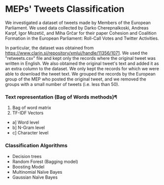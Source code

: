# MEPs' Tweets Classification
We investigated a dataset of tweets made by Members of the European Parliament. We used data collected by Darko Cherepnalkoski, Andreas Karpf, Igor Mozetič, and Miha Grčar for their paper Cohesion and Coalition Formation in the European Parliament: Roll-Call Votes and Twitter Activities.

In particular, the dataset was obtained from https://www.clarin.si/repository/xmlui/handle/11356/1071. We used the "retweets.csv" file and kept only the records where the original tweet was written in English. We also obtained the original tweet's text and added it as an extra column to the dataset. We only kept the records for which we were able to download the tweet text. We grouped the records by the European group of the MEP who posted the original tweet, and we removed the groups with a small number of tweets (i.e. less than 50).


### Text representation (Bag of Words methods)¶
1) Bag of word matrix
2) TF-IDF Vectors
*	a] Word level
*	b] N-Gram level
*	c] Character level


### Classification Algorithms
*	Decision trees
*	Random Forest (Bagging model)
*	Boosting Model
*	Multinomial Naïve Bayes
*	Gaussian Naïve Bayes
